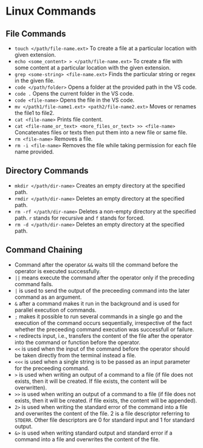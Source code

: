 # Linux Commands

## File Commands

- ```touch </path/file-name.ext>``` To create a file at a particular location with given extension.
- ```echo <some_content> > </path/file-name.ext>``` To create a file with some content at a particular location with the given extension.
- ```grep <some-string> <file-name.ext>``` Finds the particular string or regex in the given file.
- ```code </path/folder>``` Opens a folder at the provided path in the VS code.
- ```code .``` Opens the current folder in the VS code.
- ```code <file-name>``` Opens the file in the VS code.
- ```mv </path1/file-name1.ext> <path2/file-name2.ext>``` Moves or renames the file1 to file2.
- ```cat <file-name>``` Prints file content.
- ```cat <file-name_or_text> <more_files_or_text> >> <file-name>``` Concatenates files or texts then put them into a new file or same file.
- ```rm <file-name>``` Removes a file.
- ```rm -i <file-name>``` Removes the file while taking permission for each file name provided. 

## Directory Commands

- ```mkdir </path/dir-name>``` Creates an empty directory at the specified path.
- ```rmdir </path/dir-name>``` Deletes an empty directory at the specified path.
- ```rm -rf </path/dir-name>``` Deletes a non-empty directory at the specified path. ```r``` stands for recursive and ```f``` stands for forced.
- ```rm -d </path/dir-name>``` Deletes an empty directory at the specified path.

## Command Chaining

- Command after the operator ```&&``` waits till the command before the operator is executed successfully.
- ```||``` means execute the command after the operator only if the preceding command fails.
- ```|``` is used to send the output of the preceeding command into the later command as an argument.
- ```&``` after a command makes it run in the background and is used for parallel execution of commands.
- ```;``` makes it possible to run several commands in a single go and the execution of the command occurs sequentially, irrespective of the fact whether the preceeding command execution was successfull or failure.
- ```<``` redirects input, i.e., transfers the content of the file after the operator into the command or function before the operator.
- ```<<``` is used when the input of the command before the operator should be taken directly from the terminal instead a file.
- ```<<<``` is used when a single string is to be passed as an input parameter for the preceeding command.
- ```>``` is used when writing an output of a command to a file (if file does not exists, then it will be created. If file exists, the content will be overwritten).
- ```>>``` is used when writing an output of a command to a file (if file does not exists, then it will be created. if file exists, the content will be appended).
- ```2>``` is used when writing the standard error of the command into a file and overwrites the content of the file. 2 is a file descriptor referring to ```STDERR```. Other file descriptors are 0 for standard input and 1 for standard output.
- ```&>``` is used when writing standard output and standard error if a command into a file and overwrites the content of the file.